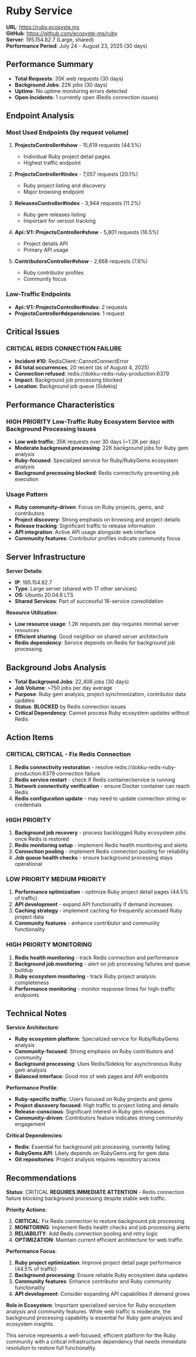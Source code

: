 # Ruby Service

**URL**: https://ruby.ecosyste.ms  
**GitHub**: https://github.com/ecosyste-ms/ruby  
**Server**: 195.154.82.7 (Large, shared)  
**Performance Period**: July 24 - August 23, 2025 (30 days)

## Performance Summary

- **Total Requests**: 35K web requests (30 days)
- **Background Jobs**: 22K jobs (30 days)
- **Uptime**: No uptime monitoring errors detected
- **Open Incidents**: 1 currently open (Redis connection issues)

## Endpoint Analysis

### Most Used Endpoints (by request volume)

1. **ProjectsController#show** - 15,619 requests (44.5%)
   - Individual Ruby project detail pages
   - Highest traffic endpoint

2. **ProjectsController#index** - 7,057 requests (20.1%)
   - Ruby project listing and discovery
   - Major browsing endpoint

3. **ReleasesController#index** - 3,944 requests (11.2%)
   - Ruby gem releases listing
   - Important for version tracking

4. **Api::V1::ProjectsController#show** - 5,801 requests (16.5%)
   - Project details API
   - Primary API usage

5. **ContributorsController#show** - 2,668 requests (7.6%)
   - Ruby contributor profiles
   - Community focus

### Low-Traffic Endpoints

- **Api::V1::ProjectsController#index**: 2 requests
- **ProjectsController#dependencies**: 1 request

## Critical Issues

### **CRITICAL** **REDIS CONNECTION FAILURE**
- **Incident #10**: RedisClient::CannotConnectError
- **84 total occurrences**, 20 recent (as of August 4, 2025)
- **Connection refused**: redis://dokku-redis-ruby-production:6379
- **Impact**: Background job processing blocked
- **Location**: Background job queue (Sidekiq)

## Performance Characteristics

### **HIGH PRIORITY** **Low-Traffic Ruby Ecosystem Service with Background Processing Issues**
- **Low web traffic**: 35K requests over 30 days (~1.2K per day)
- **Moderate background processing**: 22K background jobs for Ruby gem analysis
- **Ruby-focused**: Specialized service for Ruby/RubyGems ecosystem analysis
- **Background processing blocked**: Redis connectivity preventing job execution

### **Usage Pattern**
- **Ruby community-driven**: Focus on Ruby projects, gems, and contributors
- **Project discovery**: Strong emphasis on browsing and project details
- **Release tracking**: Significant traffic to release information
- **API integration**: Active API usage alongside web interface
- **Community features**: Contributor profiles indicate community focus

## Server Infrastructure

**Server Details**:
- **IP**: 195.154.82.7
- **Type**: Large server (shared with 17 other services)
- **OS**: Ubuntu 20.04.6 LTS
- **Shared Services**: Part of successful 18-service consolidation

**Resource Utilization**:
- **Low resource usage**: 1.2K requests per day requires minimal server resources
- **Efficient sharing**: Good neighbor on shared server architecture
- **Redis dependency**: Service depends on Redis for background job processing

## Background Jobs Analysis

- **Total Background Jobs**: 22,406 jobs (30 days)
- **Job Volume**: ~750 jobs per day average
- **Purpose**: Ruby gem analysis, project synchronization, contributor data updates
- **Status**: **BLOCKED** by Redis connection issues
- **Critical Dependency**: Cannot process Ruby ecosystem updates without Redis

## Action Items

### **CRITICAL** **CRITICAL - Fix Redis Connection**
1. **Redis connectivity restoration** - resolve redis://dokku-redis-ruby-production:6379 connection failure
2. **Redis service restart** - check if Redis container/service is running
3. **Network connectivity verification** - ensure Docker container can reach Redis
4. **Redis configuration update** - may need to update connection string or credentials

### **HIGH PRIORITY**
1. **Background job recovery** - process backlogged Ruby ecosystem jobs once Redis is restored
2. **Redis monitoring setup** - implement Redis health monitoring and alerts
3. **Connection pooling** - implement Redis connection pooling for reliability
4. **Job queue health checks** - ensure background processing stays operational

### **LOW PRIORITY**  **MEDIUM PRIORITY**
1. **Performance optimization** - optimize Ruby project detail pages (44.5% of traffic)
2. **API development** - expand API functionality if demand increases
3. **Caching strategy** - implement caching for frequently accessed Ruby project data
4. **Community features** - enhance contributor and community functionality

### **HIGH PRIORITY** **MONITORING**
1. **Redis health monitoring** - track Redis connection and performance
2. **Background job monitoring** - alert on job processing failures and queue buildup
3. **Ruby ecosystem monitoring** - track Ruby project analysis completeness
4. **Performance monitoring** - monitor response times for high-traffic endpoints

## Technical Notes

**Service Architecture**:
- **Ruby ecosystem platform**: Specialized service for Ruby/RubyGems analysis
- **Community-focused**: Strong emphasis on Ruby contributors and community
- **Background processing**: Uses Redis/Sidekiq for asynchronous Ruby gem analysis
- **Balanced interface**: Good mix of web pages and API endpoints

**Performance Profile**:
- **Ruby-specific traffic**: Users focused on Ruby projects and gems
- **Project discovery focused**: High traffic to project listing and details
- **Release-conscious**: Significant interest in Ruby gem releases
- **Community-driven**: Contributors feature indicates strong community engagement

**Critical Dependencies**:
- **Redis**: Essential for background job processing, currently failing
- **RubyGems API**: Likely depends on RubyGems.org for gem data
- **Git repositories**: Project analysis requires repository access

## Recommendations

**Status**: CRITICAL **REQUIRES IMMEDIATE ATTENTION** - Redis connection failure blocking background processing despite stable web traffic.

**Priority Actions**:
1. **CRITICAL**: Fix Redis connection to restore background job processing
2. **MONITORING**: Implement Redis health checks and job processing alerts
3. **RELIABILITY**: Add Redis connection pooling and retry logic
4. **OPTIMIZATION**: Maintain current efficient architecture for web traffic

**Performance Focus**:
1. **Ruby project optimization**: Improve project detail page performance (44.5% of traffic)
2. **Background processing**: Ensure reliable Ruby ecosystem data updates
3. **Community features**: Enhance contributor and Ruby community functionality
4. **API development**: Consider expanding API capabilities if demand grows

**Role in Ecosystem**: Important specialized service for Ruby ecosystem analysis and community features. While web traffic is moderate, the background processing capability is essential for Ruby gem analysis and ecosystem insights.

This service represents a well-focused, efficient platform for the Ruby community with a critical infrastructure dependency that needs immediate resolution to restore full functionality.